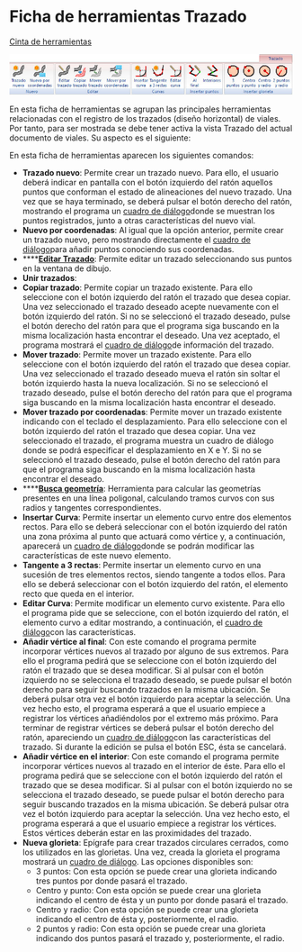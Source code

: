 # Ficha de herramientas Trazado

[Cinta de herramientas](/mdtopx/cinta-de-herramientas/)

![](../../.gitbook/assets/ficha-de-herramientas-trazado.jpg)

En esta ficha de herramientas se agrupan las principales herramientas relacionadas con el registro de los trazados (diseño horizontal) de viales. Por tanto, para ser mostrada se debe tener activa la vista Trazado del actual documento de viales. Su aspecto es el siguiente:

 En esta ficha de herramientas aparecen los siguientes comandos:

* **Trazado nuevo**: Permite crear un trazado nuevo. Para ello, el usuario deberá indicar en pantalla con el botón izquierdo del ratón aquellos puntos que conforman el estado de alineaciones del nuevo trazado. Una vez que se haya terminado, se deberá pulsar el botón derecho del ratón, mostrando el programa un [cuadro de diálogo](../modulo-viales/trazado/informacion-del-trazado.md)donde se muestran los puntos registrados, junto a otras características del nuevo vial.
* **Nuevo por coordenadas**: Al igual que la opción anterior, permite crear un trazado nuevo, pero mostrando directamente el [cuadro de diálogo](../modulo-viales/trazado/informacion-del-trazado.md)para añadir puntos conociendo sus coordenadas.
* ****[**Editar Trazado**](../modulo-viales/trazado/editar-un-trazado.md): Permite editar un trazado seleccionando sus puntos en la ventana de dibujo.
* **Unir trazados**:
* **Copiar trazado**: Permite copiar un trazado existente. Para ello seleccione con el botón izquierdo del ratón el trazado que desea copiar. Una vez seleccionado el trazado deseado acepte nuevamente con el botón izquierdo del ratón. Si no se seleccionó el trazado deseado, pulse el botón derecho del ratón para que el programa siga buscando en la misma localización hasta encontrar el deseado. Una vez aceptado, el programa mostrará el [cuadro de diálogo](../modulo-viales/trazado/informacion-del-trazado.md)de información del trazado.
* **Mover trazado**: Permite mover un trazado existente. Para ello seleccione con el botón izquierdo del ratón el trazado que desea copiar. Una vez seleccionado el trazado deseado mueva el ratón sin soltar el botón izquierdo hasta la nueva localización. Si no se seleccionó el trazado deseado, pulse el botón derecho del ratón para que el programa siga buscando en la misma localización hasta encontrar el deseado.
* **Mover trazado por coordenadas**: Permite mover un trazado existente indicando con el teclado el desplazamiento. Para ello seleccione con el botón izquierdo del ratón el trazado que desea copiar. Una vez seleccionado el trazado, el programa muestra un cuadro de diálogo donde se podrá especificar el desplazamiento en X e Y. Si no se seleccionó el trazado deseado, pulse el botón derecho del ratón para que el programa siga buscando en la misma localización hasta encontrar el deseado.
* ****[**Busca geometría**](../modulo-viales/trazado/buscar-geometria.md): Herramienta para calcular las geometrías presentes en una línea poligonal, calculando tramos curvos con sus radios y tangentes correspondientes.
* **Insertar Curva**: Permite insertar un elemento curvo entre dos elementos rectos. Para ello se deberá seleccionar con el botón izquierdo del ratón una zona próxima al punto que actuará como vértice y, a continuación, aparecerá un [cuadro de diálogo](../modulo-viales/trazado/insertar-elemento-curvo.md)donde se podrán modificar las características de este nuevo elemento.
* **Tangente a 3 rectas**: Permite insertar un elemento curvo en una sucesión de tres elementos rectos, siendo tangente a todos ellos. Para ello se deberá seleccionar con el botón izquierdo del ratón, el elemento recto que queda en el interior.
* **Editar Curva**: Permite modificar un elemento curvo existente. Para ello el programa pide que se seleccione, con el botón izquierdo del ratón, el elemento curvo a editar mostrando, a continuación, el [cuadro de diálogo](../modulo-viales/trazado/insertar-elemento-curvo.md)con las características.
* **Añadir vértice al final**: Con este comando el programa permite incorporar vértices nuevos al trazado por alguno de sus extremos. Para ello el programa pedirá que se seleccione con el botón izquierdo del ratón el trazado que se desea modificar. Si al pulsar con el botón izquierdo no se selecciona el trazado deseado, se puede pulsar el botón derecho para seguir buscando trazados en la misma ubicación. Se deberá pulsar otra vez el botón izquierdo para aceptar la selección. Una vez hecho esto, el programa esperará a que el usuario empiece a registrar los vértices añadiéndolos por el extremo más próximo. Para terminar de registrar vértices se deberá pulsar el botón derecho del ratón, apareciendo un [cuadro de diálogo](../modulo-viales/trazado/insertar-elemento-curvo.md)con las características del trazado. Si durante la edición se pulsa el botón ESC, ésta se cancelará.
* **Añadir vértice en el interior**: Con este comando el programa permite incorporar vértices nuevos al trazado en el interior de éste. Para ello el programa pedirá que se seleccione con el botón izquierdo del ratón el trazado que se desea modificar. Si al pulsar con el botón izquierdo no se selecciona el trazado deseado, se puede pulsar el botón derecho para seguir buscando trazados en la misma ubicación. Se deberá pulsar otra vez el botón izquierdo para aceptar la selección. Una vez hecho esto, el programa esperará a que el usuario empiece a registrar los vértices. Estos vértices deberán estar en las proximidades del trazado.
* **Nueva glorieta**: Epígrafe para crear trazados circulares cerrados, como los utilizados en las glorietas. Una vez, creada la glorieta el programa mostrará un [cuadro de diálogo](../modulo-viales/trazado/glorietas.md). Las opciones disponibles son:
  * 3 puntos: Con esta opción se puede crear una glorieta indicando tres puntos por donde pasará el trazado.
  * Centro y punto: Con esta opción se puede crear una glorieta indicando el centro de ésta y un punto por donde pasará el trazado.
  * Centro y radio: Con esta opción se puede crear una glorieta indicando el centro de ésta y, posteriormente, el radio.
  * 2 puntos y radio: Con esta opción se puede crear una glorieta indicando dos puntos pasará el trazado y, posteriormente, el radio.
